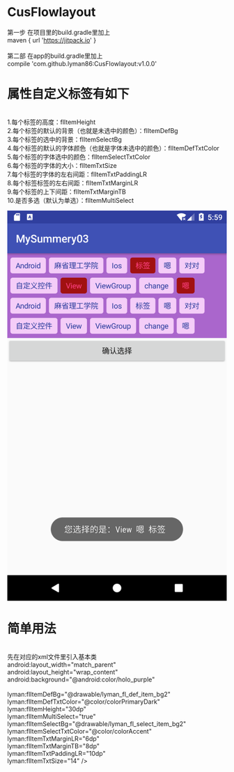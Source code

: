 # CusFlowlayout
第一步 在项目里的build.gradle里加上 
<br>
maven { url 'https://jitpack.io' }
<br>
<br>
第二部 在app的build.gradle里加上 
<br>
compile 'com.github.lyman86:CusFlowlayout:v1.0.0'
<br>
# 属性自定义标签有如下
<br>
1.每个标签的高度：flItemHeight
<br>
2.每个标签的默认的背景（也就是未选中的颜色）：flItemDefBg
<br>
3.每个标签的选中的背景：flItemSelectBg
<br>
4.每个标签的默认的字体颜色（也就是字体未选中的颜色）：flItemDefTxtColor
<br>
5.每个标签的字体选中的颜色：flItemSelectTxtColor
<br>
6.每个标签的字体的大小：flItemTxtSize
<br>
7.每个标签的字体的左右间距：flItemTxtPaddingLR
<br>
8.每个标签标签的左右间距：flItemTxtMarginLR
<br>
9.每个标签的上下间距：flItemTxtMarginTB
<br>
10.是否多选（默认为单选）：flItemMultiSelect
<br>

![image](https://github.com/lyman86/CusFlowlayout/blob/master/app/screenshots/Screenshot_1524117570.png)

# 简单用法
<br>
先在对应的xml文件里引入基本类
<br>
<ly.cusflowlayout.BaseCusFlowLayout
        android:id="@+id/cusFlowLayout"
        <br>
        android:layout_width="match_parent"
        <br>
        android:layout_height="wrap_content"
        <br>
        android:background="@android:color/holo_purple"
        <br>
        <br>
        lyman:flItemDefBg="@drawable/lyman_fl_def_item_bg2"
        <br>
        lyman:flItemDefTxtColor="@color/colorPrimaryDark"
        <br>
        lyman:flItemHeight="30dp"
        <br>
        lyman:flItemMultiSelect="true"
        <br>
        lyman:flItemSelectBg="@drawable/lyman_fl_select_item_bg2"
        <br>
        lyman:flItemSelectTxtColor="@color/colorAccent"
        <br>
        lyman:flItemTxtMarginLR="6dp"
        <br>
        lyman:flItemTxtMarginTB="8dp"
        <br>
        lyman:flItemTxtPaddingLR="10dp"
        <br>
        lyman:flItemTxtSize="14" />
        <br>
